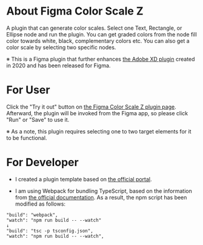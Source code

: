 # About Figma Color Scale Z

A plugin that can generate color scales. Select one Text, Rectangle, or Ellipse node and run the plugin. You can get graded colors from the node fill color towards white, black, complementary colors etc. You can also get a color scale by selecting two specific nodes.

※ This is a Figma plugin that further enhances [the Adobe XD plugin](https://github.com/masa-sumimoto/adobe-xd-color-scale) created in 2020 and has been released for Figma.



# For User

Click the "Try it out" button on [the Figma Color Scale Z plugin page](https://www.figma.com/community/plugin/1266991314988750571/Color-Scale-Z). Afterward, the plugin will be invoked from the Figma app, so please click "Run" or "Save" to use it.

※ As a note, this plugin requires selecting one to two target elements for it to be functional.


# For Developer

- I created a plugin template based on [the official portal](https://www.figma.com/plugin-docs/plugin-quickstart-guide/).

- I am using Webpack for bundling TypeScript, based on the information from [the official documentation](https://www.figma.com/plugin-docs/libraries-and-bundling/). As a result, the npm script has been modified as follows:

```
"build": "webpack",
"watch": "npm run build -- --watch"
↓
"build": "tsc -p tsconfig.json",
"watch": "npm run build -- --watch",

```

